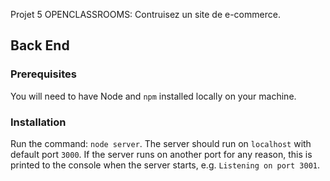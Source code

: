 Projet 5 OPENCLASSROOMS:
Contruisez un site de e-commerce.



## Back End ##

### Prerequisites ###

You will need to have Node and `npm` installed locally on your machine.

### Installation ###

Run the command:  `node server`. 
The server should run on `localhost` with default port `3000`. If the
server runs on another port for any reason, this is printed to the
console when the server starts, e.g. `Listening on port 3001`.
